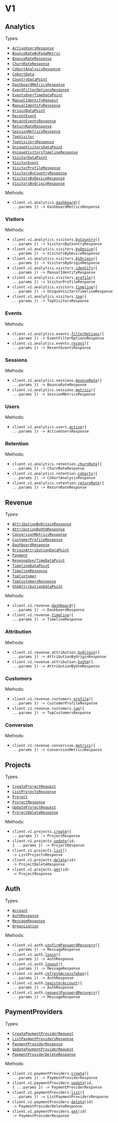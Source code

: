 # V1

## Analytics

Types:

- <code><a href="./src/resources/v1/analytics/analytics.ts">ActiveUsersResponse</a></code>
- <code><a href="./src/resources/v1/analytics/analytics.ts">BounceRateByPageMetric</a></code>
- <code><a href="./src/resources/v1/analytics/analytics.ts">BounceRateResponse</a></code>
- <code><a href="./src/resources/v1/analytics/analytics.ts">ChurnRateResponse</a></code>
- <code><a href="./src/resources/v1/analytics/analytics.ts">CohortAnalysisResponse</a></code>
- <code><a href="./src/resources/v1/analytics/analytics.ts">CohortData</a></code>
- <code><a href="./src/resources/v1/analytics/analytics.ts">CountryDataPoint</a></code>
- <code><a href="./src/resources/v1/analytics/analytics.ts">DashboardMetricsResponse</a></code>
- <code><a href="./src/resources/v1/analytics/analytics.ts">EventFilterOptionsResponse</a></code>
- <code><a href="./src/resources/v1/analytics/analytics.ts">EventsOverTimeDataPoint</a></code>
- <code><a href="./src/resources/v1/analytics/analytics.ts">ManualIdentifyRequest</a></code>
- <code><a href="./src/resources/v1/analytics/analytics.ts">ManualIdentifyResponse</a></code>
- <code><a href="./src/resources/v1/analytics/analytics.ts">OriginDataPoint</a></code>
- <code><a href="./src/resources/v1/analytics/analytics.ts">RecentEvent</a></code>
- <code><a href="./src/resources/v1/analytics/analytics.ts">RecentEventsResponse</a></code>
- <code><a href="./src/resources/v1/analytics/analytics.ts">ReturnRateResponse</a></code>
- <code><a href="./src/resources/v1/analytics/analytics.ts">SessionMetricsResponse</a></code>
- <code><a href="./src/resources/v1/analytics/analytics.ts">TopVisitor</a></code>
- <code><a href="./src/resources/v1/analytics/analytics.ts">TopVisitorsResponse</a></code>
- <code><a href="./src/resources/v1/analytics/analytics.ts">UniqueVisitorsDataPoint</a></code>
- <code><a href="./src/resources/v1/analytics/analytics.ts">UniqueVisitorsTimelineResponse</a></code>
- <code><a href="./src/resources/v1/analytics/analytics.ts">VisitorDataPoint</a></code>
- <code><a href="./src/resources/v1/analytics/analytics.ts">VisitorEvent</a></code>
- <code><a href="./src/resources/v1/analytics/analytics.ts">VisitorProfileResponse</a></code>
- <code><a href="./src/resources/v1/analytics/analytics.ts">VisitorsByCountryResponse</a></code>
- <code><a href="./src/resources/v1/analytics/analytics.ts">VisitorsByDeviceResponse</a></code>
- <code><a href="./src/resources/v1/analytics/analytics.ts">VisitorsByOriginResponse</a></code>

Methods:

- <code title="get /api/v1/analytics/dashboard">client.v1.analytics.<a href="./src/resources/v1/analytics/analytics.ts">dashboard</a>({ ...params }) -> DashboardMetricsResponse</code>

### Visitors

Methods:

- <code title="get /api/v1/analytics/visitors/country">client.v1.analytics.visitors.<a href="./src/resources/v1/analytics/visitors.ts">byCountry</a>({ ...params }) -> VisitorsByCountryResponse</code>
- <code title="get /api/v1/analytics/visitors/device">client.v1.analytics.visitors.<a href="./src/resources/v1/analytics/visitors.ts">byDevice</a>({ ...params }) -> VisitorsByDeviceResponse</code>
- <code title="get /api/v1/analytics/visitors/origin">client.v1.analytics.visitors.<a href="./src/resources/v1/analytics/visitors.ts">byOrigin</a>({ ...params }) -> VisitorsByOriginResponse</code>
- <code title="post /api/v1/analytics/visitors/identify">client.v1.analytics.visitors.<a href="./src/resources/v1/analytics/visitors.ts">identify</a>({ ...params }) -> ManualIdentifyResponse</code>
- <code title="get /api/v1/analytics/visitors/profile">client.v1.analytics.visitors.<a href="./src/resources/v1/analytics/visitors.ts">profile</a>({ ...params }) -> VisitorProfileResponse</code>
- <code title="get /api/v1/analytics/visitors/timeline">client.v1.analytics.visitors.<a href="./src/resources/v1/analytics/visitors.ts">timeline</a>({ ...params }) -> UniqueVisitorsTimelineResponse</code>
- <code title="get /api/v1/analytics/visitors/top">client.v1.analytics.visitors.<a href="./src/resources/v1/analytics/visitors.ts">top</a>({ ...params }) -> TopVisitorsResponse</code>

### Events

Methods:

- <code title="get /api/v1/analytics/events/filter-options">client.v1.analytics.events.<a href="./src/resources/v1/analytics/events.ts">filterOptions</a>({ ...params }) -> EventFilterOptionsResponse</code>
- <code title="get /api/v1/analytics/events/recent">client.v1.analytics.events.<a href="./src/resources/v1/analytics/events.ts">recent</a>({ ...params }) -> RecentEventsResponse</code>

### Sessions

Methods:

- <code title="get /api/v1/analytics/sessions/bounce-rate">client.v1.analytics.sessions.<a href="./src/resources/v1/analytics/sessions.ts">bounceRate</a>({ ...params }) -> BounceRateResponse</code>
- <code title="get /api/v1/analytics/sessions/metrics">client.v1.analytics.sessions.<a href="./src/resources/v1/analytics/sessions.ts">metrics</a>({ ...params }) -> SessionMetricsResponse</code>

### Users

Methods:

- <code title="get /api/v1/analytics/users/active">client.v1.analytics.users.<a href="./src/resources/v1/analytics/users.ts">active</a>({ ...params }) -> ActiveUsersResponse</code>

### Retention

Methods:

- <code title="get /api/v1/analytics/retention/churn-rate">client.v1.analytics.retention.<a href="./src/resources/v1/analytics/retention.ts">churnRate</a>({ ...params }) -> ChurnRateResponse</code>
- <code title="get /api/v1/analytics/retention/cohorts">client.v1.analytics.retention.<a href="./src/resources/v1/analytics/retention.ts">cohorts</a>({ ...params }) -> CohortAnalysisResponse</code>
- <code title="get /api/v1/analytics/retention/return-rate">client.v1.analytics.retention.<a href="./src/resources/v1/analytics/retention.ts">returnRate</a>({ ...params }) -> ReturnRateResponse</code>

## Revenue

Types:

- <code><a href="./src/resources/v1/revenue/revenue.ts">AttributionByOriginResponse</a></code>
- <code><a href="./src/resources/v1/revenue/revenue.ts">AttributionByUtmResponse</a></code>
- <code><a href="./src/resources/v1/revenue/revenue.ts">ConversionMetricsResponse</a></code>
- <code><a href="./src/resources/v1/revenue/revenue.ts">CustomerProfileResponse</a></code>
- <code><a href="./src/resources/v1/revenue/revenue.ts">DashboardResponse</a></code>
- <code><a href="./src/resources/v1/revenue/revenue.ts">OriginAttributionDataPoint</a></code>
- <code><a href="./src/resources/v1/revenue/revenue.ts">Payment</a></code>
- <code><a href="./src/resources/v1/revenue/revenue.ts">RevenueOverTimeDataPoint</a></code>
- <code><a href="./src/resources/v1/revenue/revenue.ts">TimelineDataPoint</a></code>
- <code><a href="./src/resources/v1/revenue/revenue.ts">TimelineResponse</a></code>
- <code><a href="./src/resources/v1/revenue/revenue.ts">TopCustomer</a></code>
- <code><a href="./src/resources/v1/revenue/revenue.ts">TopCustomersResponse</a></code>
- <code><a href="./src/resources/v1/revenue/revenue.ts">UtmAttributionDataPoint</a></code>

Methods:

- <code title="get /api/v1/revenue/dashboard">client.v1.revenue.<a href="./src/resources/v1/revenue/revenue.ts">dashboard</a>({ ...params }) -> DashboardResponse</code>
- <code title="get /api/v1/revenue/timeline">client.v1.revenue.<a href="./src/resources/v1/revenue/revenue.ts">timeline</a>({ ...params }) -> TimelineResponse</code>

### Attribution

Methods:

- <code title="get /api/v1/revenue/attribution/origin">client.v1.revenue.attribution.<a href="./src/resources/v1/revenue/attribution.ts">byOrigin</a>({ ...params }) -> AttributionByOriginResponse</code>
- <code title="get /api/v1/revenue/attribution/utm">client.v1.revenue.attribution.<a href="./src/resources/v1/revenue/attribution.ts">byUtm</a>({ ...params }) -> AttributionByUtmResponse</code>

### Customers

Methods:

- <code title="get /api/v1/revenue/customers/profile">client.v1.revenue.customers.<a href="./src/resources/v1/revenue/customers.ts">profile</a>({ ...params }) -> CustomerProfileResponse</code>
- <code title="get /api/v1/revenue/customers/top">client.v1.revenue.customers.<a href="./src/resources/v1/revenue/customers.ts">top</a>({ ...params }) -> TopCustomersResponse</code>

### Conversion

Methods:

- <code title="get /api/v1/revenue/conversion/metrics">client.v1.revenue.conversion.<a href="./src/resources/v1/revenue/conversion.ts">metrics</a>({ ...params }) -> ConversionMetricsResponse</code>

## Projects

Types:

- <code><a href="./src/resources/v1/projects.ts">CreateProjectRequest</a></code>
- <code><a href="./src/resources/v1/projects.ts">ListProjectsResponse</a></code>
- <code><a href="./src/resources/v1/projects.ts">Project</a></code>
- <code><a href="./src/resources/v1/projects.ts">ProjectResponse</a></code>
- <code><a href="./src/resources/v1/projects.ts">UpdateProjectRequest</a></code>
- <code><a href="./src/resources/v1/projects.ts">ProjectDeleteResponse</a></code>

Methods:

- <code title="post /api/v1/projects">client.v1.projects.<a href="./src/resources/v1/projects.ts">create</a>({ ...params }) -> ProjectResponse</code>
- <code title="put /api/v1/projects/{id}">client.v1.projects.<a href="./src/resources/v1/projects.ts">update</a>(id, { ...params }) -> ProjectResponse</code>
- <code title="get /api/v1/projects/list">client.v1.projects.<a href="./src/resources/v1/projects.ts">list</a>() -> ListProjectsResponse</code>
- <code title="delete /api/v1/projects/{id}">client.v1.projects.<a href="./src/resources/v1/projects.ts">delete</a>(id) -> ProjectDeleteResponse</code>
- <code title="get /api/v1/projects/{id}">client.v1.projects.<a href="./src/resources/v1/projects.ts">get</a>(id) -> ProjectResponse</code>

## Auth

Types:

- <code><a href="./src/resources/v1/auth.ts">Account</a></code>
- <code><a href="./src/resources/v1/auth.ts">AuthResponse</a></code>
- <code><a href="./src/resources/v1/auth.ts">MessageResponse</a></code>
- <code><a href="./src/resources/v1/auth.ts">Organization</a></code>

Methods:

- <code title="post /api/v1/auth/recover-confirm">client.v1.auth.<a href="./src/resources/v1/auth.ts">confirmPasswordRecovery</a>({ ...params }) -> MessageResponse</code>
- <code title="post /api/v1/auth/login">client.v1.auth.<a href="./src/resources/v1/auth.ts">login</a>({ ...params }) -> AuthResponse</code>
- <code title="post /api/v1/auth/logout">client.v1.auth.<a href="./src/resources/v1/auth.ts">logout</a>({ ...params }) -> MessageResponse</code>
- <code title="post /api/v1/auth/refresh">client.v1.auth.<a href="./src/resources/v1/auth.ts">refreshAccessToken</a>({ ...params }) -> AuthResponse</code>
- <code title="post /api/v1/auth/register">client.v1.auth.<a href="./src/resources/v1/auth.ts">registerAccount</a>({ ...params }) -> AuthResponse</code>
- <code title="post /api/v1/auth/recover">client.v1.auth.<a href="./src/resources/v1/auth.ts">requestPasswordRecovery</a>({ ...params }) -> MessageResponse</code>

## PaymentProviders

Types:

- <code><a href="./src/resources/v1/payment-providers.ts">CreatePaymentProviderRequest</a></code>
- <code><a href="./src/resources/v1/payment-providers.ts">ListPaymentProvidersResponse</a></code>
- <code><a href="./src/resources/v1/payment-providers.ts">PaymentProviderResponse</a></code>
- <code><a href="./src/resources/v1/payment-providers.ts">UpdatePaymentProviderRequest</a></code>
- <code><a href="./src/resources/v1/payment-providers.ts">PaymentProviderDeleteResponse</a></code>

Methods:

- <code title="post /api/v1/payment-providers">client.v1.paymentProviders.<a href="./src/resources/v1/payment-providers.ts">create</a>({ ...params }) -> PaymentProviderResponse</code>
- <code title="put /api/v1/payment-providers/{id}">client.v1.paymentProviders.<a href="./src/resources/v1/payment-providers.ts">update</a>(id, { ...params }) -> PaymentProviderResponse</code>
- <code title="get /api/v1/payment-providers">client.v1.paymentProviders.<a href="./src/resources/v1/payment-providers.ts">list</a>({ ...params }) -> ListPaymentProvidersResponse</code>
- <code title="delete /api/v1/payment-providers/{id}">client.v1.paymentProviders.<a href="./src/resources/v1/payment-providers.ts">delete</a>(id) -> PaymentProviderDeleteResponse</code>
- <code title="get /api/v1/payment-providers/{id}">client.v1.paymentProviders.<a href="./src/resources/v1/payment-providers.ts">get</a>(id) -> PaymentProviderResponse</code>
